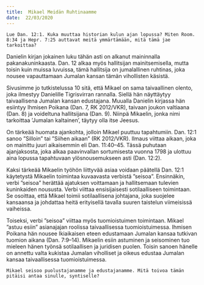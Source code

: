 ```yaml
---
title:  Mikael Meidän Ruhtinaamme
date:  22/03/2020
---
```


`Lue Dan. 12:1. Kuka muuttaa historian kulun ajan lopussa? Miten Room. 8:34 ja Hepr. 7:25 auttavat meitä ymmärtämään, mitä tämä jae tarkoittaa?`

Danielin kirjan jokainen luku tähän asti on alkanut maininnalla pakanakuninkaasta. Dan. 12 alkaa myös hallitsijan mainitsemisella, mutta toisin kuin muissa luvuissa, tämä hallitsija on jumalallinen ruhtinas, joka nousee vapauttamaan Jumalan kansan tämän vihollisten käsistä.

Sivusimme jo tutkistelussa 10 sitä, että Mikael on sama taivaallinen olento, joka ilmestyy Danielille Tigrisvirran rannalla. Siellä hän näyttäytyy taivaallisena Jumalan kansan edustajana. Muualla Danielin kirjassa hän esiintyy Ihmisen Poikana (Dan. 7, RK 2012/VKR), taivaan joukon valtiaana (Dan. 8) ja voideltuna hallitsijana (Dan. 9). Niinpä Mikaelin, jonka nimi tarkoittaa ’Jumalan kaltainen’, täytyy olla itse Jeesus.

On tärkeää huomata ajankohta, jolloin Mikael puuttuu tapahtumiin. Dan. 12:1 sanoo ”Silloin” tai ”Siihen aikaan” (RK 2012/VKR). Ilmaus viittaa aikaan, joka on mainittu juuri aikaisemmin eli Dan. 11:40–45. Tässä puhutaan ajanjaksosta, joka alkaa paavinvallan sortumisesta  vuonna 1798 ja ulottuu aina lopussa tapahtuvaan ylösnousemukseen asti (Dan. 12:2).

Kaksi tärkeää Mikaelin työhön liittyvää asiaa voidaan päätellä Dan. 12:1 käytetystä Mikaelin toimintaa kuvaavasta verbistä ”seisoa”. Ensinnäkin, verbi ”seisoa” herättää ajatuksen voittamaan ja hallitsemaan tulevien kuninkaiden noususta. Verbi viittaa ensisijaisesti sotilaalliseen toimintaan. Se osoittaa, että Mikael toimii sotilaallisena johtajana, joka suojelee kansaansa ja johdattaa heitä erityisellä tavalla suuren taistelun viimeisissä vaiheissa.

Toiseksi, verbi ”seisoa” viittaa myös tuomioistuimen toimintaan. Mikael ”astuu esiin” asianajajan roolissa taivaallisessa tuomioistuimessa. Ihmisen Poikana hän nousee Ikiaikaisen eteen edustamaan Jumalan kansaa tutkivan tuomion aikana (Dan. 7:9–14). Mikaelin esiin astuminen ja seisominen tuo mieleen hänen työnsä sotilaallisen ja juridisen puolen. Toisin sanoen hänelle on annettu valta kukistaa Jumalan viholliset ja oikeus edustaa Jumalan kansaa taivaallisessa tuomioistuimessa.

`Mikael seisoo puolustajanamme ja edustajanamme. Mitä toivoa tämän pitäisi antaa sinulle, syntiselle?`